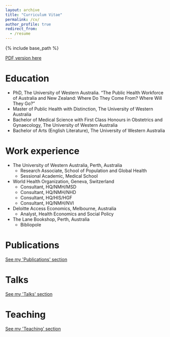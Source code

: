 ```yaml
---
layout: archive
title: "Curriculum Vitae"
permalink: /cv/
author_profile: true
redirect_from:
  - /resume
---
```


{% include base_path %}

[PDF version here](rorywatts-cv-september.pdf)

Education
======
- PhD, The University of Western Australia. “The Public Health Workforce of Australia and New Zealand: Where Do They Come From? Where Will They Go?”
- Master of Public Health with Distinction, The University of Western Australia
- Bachelor of Medical Science with First Class Honours in Obstetrics and Gynaecology, The University of Western Australia
- Bachelor of Arts (English Literature), The University of Western Australia

Work experience
======
- The University of Western Australia, Perth, Australia
  - Research Associate, School of Population and Global Health
  - Sessional Academic, Medical School
- World Health Organization, Geneva, Switzerland
  - Consultant, HQ/NMH/MSD
  - Consultant, HQ/NMH/NHD
  - Consultant, HQ/HIS/HGF
  - Consultant, HQ/NMH/NVI
- Deloitte Access Economics, Melbourne, Australia
  - Analyst, Health Economics and Social Policy
- The Lane Bookshop, Perth, Australia
  - Bibliopole
  
Publications
======
[See my 'Publications' section](publications.md)
  
Talks
======
[See my 'Talks' section](talks.html)
  
Teaching
======
[See my 'Teaching' section](teaching.html)
  
